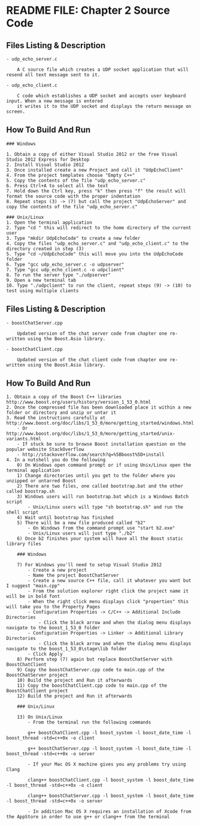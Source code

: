 README FILE: Chapter 2 Source Code
==================================

## Files Listing & Description

	- udp_echo_server.c

		A C source file which creates a UDP socket application that will resend all text message sent to it.

	- udp_echo_client.c

		C code which establishes a UDP socket and accepts user keyboard input. When a new message is entered
		it writes it to the UDP socket and displays the return message on screen.

## How To Build And Run

	### Windows
	
	1. Obtain a copy of either Visual Studio 2012 or the free Visual Studio 2012 Express for Desktop
	2. Install Visual Studio 2012
	3. Once installed create a new Project and call it "UdpEchoClient"
	4. From the project templates choose "Empty C++"
	5. Copy the contents of the file "udp_echo_server.c"
	6. Press Ctrl+A to select all the text
	7. Hold down the Ctrl key, press "k" then press "f" the result will format the source code with the proper indentation
	8. Repeat steps (3) -> (7) but call the project "UdpEchoServer" and copy the contents of the file "udp_echo_server.c"

	### Unix/Linux
	1. Open the terminal application
	2. Type "cd " this will redirect to the home directory of the current user
	3. Type "mkdir UdpEchoCode" to create a new folder
	4. Copy the files "udp_echo_server.c" and "udp_echo_client.c" to the directory created in step (3)
	5. Type "cd ~/UdpEchoCode" this will move you into the UdpEchoCode folder
	6. Type "gcc udp_echo_server.c -o udpserver"
	7. Type "gcc udp_echo_client.c -o udpclient"
	8. To run the server type "./udpserver"
	9. Open a new terminal tab
	10. Type "./udpclient" to run the client, repeat steps (9) -> (10) to test using multiple clients

	
## Files Listing & Description

	- boostChatServer.cpp

		Updated version of the chat server code from chapter one re-written using the Boost.Asio library.
	
	- boostChatClient.cpp
	
		Updated version of the chat client code from chapter one re-written using the Boost.Asio library.

## How To Build And Run

	1. Obtain a copy of the Boost C++ libraries http://www.boost.org/users/history/version_1_53_0.html
	2. Once the compressed file has been downloaded place it within a new folder or directory and unzip or untar it
	3. Read the instructions carefully at http://www.boost.org/doc/libs/1_53_0/more/getting_started/windows.html
		- Or http://www.boost.org/doc/libs/1_53_0/more/getting_started/unix-variants.html
		- If stuck be sure to browse Boost installation question on the popular website StackOverflow 
		- http://stackoverflow.com/search?q=%5Bboost%5D+install
	4. In a nutshell you do the following
		0) On Windows open command prompt or if using Unix/Linux open the terminal application
		1) Change directories until you get to the folder where you unzipped or untarred Boost
		2) There are two files, one called bootstrap.bat and the other called boostrap.sh
		3) Windows users will run bootstrap.bat which is a Windows Batch script
			- Unix/Linux users will type "sh bootstrap.sh" and run the shell script
		4) Wait until bootstrap has finished
		5) There will be a new file produced called "b2"
			- On Windows from the command prompt use "start b2.exe"
			- Unix/Linux users will just type "./b2"
		6) Once b2 finishes your system will have all the Boost static library files

		### Windows

		7) For Windows you'll need to setup Visual Studio 2012 
			- Create a new project
			- Name the project BoostChatServer
			- Create a new source C++ file, call it whatever you want but I suggest "main.cpp"
			- From the solution explorer right click the project name it will be in bold font
			- When the right click menu displays click "properties" this will take you to the Property Pages
			- Configuration Properties -> C/C++ -> Additional Include Directories
				- Click the black arrow and when the dialog menu displays navigate to the boost_1_53_0 folder
			- Configuration Properties -> Linker -> Additional Library Directories
				- Click the black arrow and when the dialog menu displays navigate to the boost_1_53_0\stage\lib folder
			- Click Apply
		8) Perform step (7) again but replace BoostChatServer with BoostChatClient
		9) Copy the boostChatServer.cpp code to main.cpp of the BoostChatServer project
		10) Build the project and Run it afterwards
		11) Copy the boostChatClient.cpp code to main.cpp of the BoostChatClient project
		12) Build the project and Run it afterwards

		### Unix/Linux
		
		13) On Unix/Linux
			- From the terminal run the following commands

			g++ boostChatClient.cpp -l boost_system -l boost_date_time -l boost_thread -std=c++0x -o client

			g++ boostChatServer.cpp -l boost_system -l boost_date_time -l boost_thread -std=c++0x -o server

			- If your Mac OS X machine gives you any problems try using Clang

			clang++ boostChatClient.cpp -l boost_system -l boost_date_time -l boost_thread -std=c++0x -o client

			clang++ boostChatServer.cpp -l boost_system -l boost_date_time -l boost_thread -std=c++0x -o server

			- In addition Mac OS X requires an installation of Xcode from the AppStore in order to use g++ or clang++ from the terminal